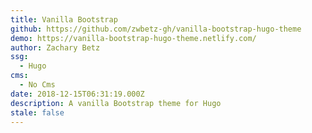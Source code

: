 ```yaml
---
title: Vanilla Bootstrap
github: https://github.com/zwbetz-gh/vanilla-bootstrap-hugo-theme
demo: https://vanilla-bootstrap-hugo-theme.netlify.com/
author: Zachary Betz
ssg:
  - Hugo
cms:
  - No Cms
date: 2018-12-15T06:31:19.000Z
description: A vanilla Bootstrap theme for Hugo
stale: false
---
```


